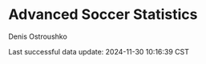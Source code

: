 # Advanced Soccer Statistics
Denis Ostroushko

<!-- gfm -->

Last successful data update: 2024-11-30 10:16:39 CST
